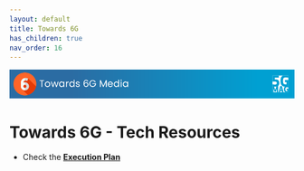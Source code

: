 ```yaml
---
layout: default
title: Towards 6G
has_children: true
nav_order: 16
---
```


<img src="../assets/images/Banner_6G.png" /> 

# Towards 6G - Tech Resources

* Check the [**Execution Plan**](https://github.com/orgs/5G-MAG/projects/44/views/20)
